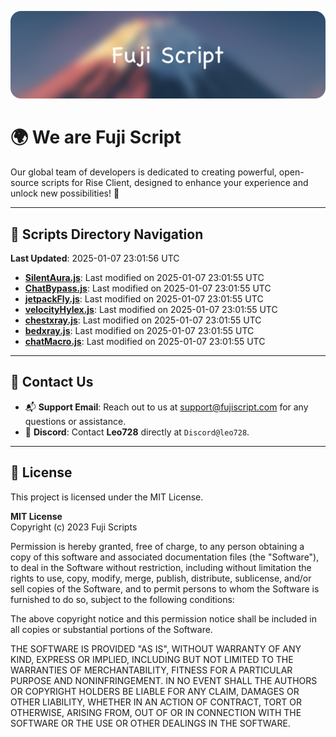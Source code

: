 ![Banner](.github/b.webp)

# 🌍 **We are Fuji Script**

Our global team of developers is dedicated to creating powerful, open-source scripts for Rise Client, designed to enhance your experience and unlock new possibilities! 🌟

---
<!-- SCRIPTS_NAVIGATION_START -->
## 📂 **Scripts Directory Navigation**

**Last Updated**: 2025-01-07 23:01:56 UTC

- **[SilentAura.js](scripts/SilentAura.js)**: Last modified on 2025-01-07 23:01:55 UTC
- **[ChatBypass.js](scripts/ChatBypass.js)**: Last modified on 2025-01-07 23:01:55 UTC
- **[jetpackFly.js](scripts/jetpackFly.js)**: Last modified on 2025-01-07 23:01:55 UTC
- **[velocityHylex.js](scripts/velocityHylex.js)**: Last modified on 2025-01-07 23:01:55 UTC
- **[chestxray.js](scripts/chestxray.js)**: Last modified on 2025-01-07 23:01:55 UTC
- **[bedxray.js](scripts/bedxray.js)**: Last modified on 2025-01-07 23:01:55 UTC
- **[chatMacro.js](scripts/chatMacro.js)**: Last modified on 2025-01-07 23:01:55 UTC

<!-- SCRIPTS_NAVIGATION_END -->

---

## 💬 **Contact Us**  
- 📬 **Support Email**: Reach out to us at [support@fujiscript.com](mailto:support@fujiscript.com) for any questions or assistance.  
- 💬 **Discord**: Contact **Leo728** directly at `Discord@leo728`.

---

## 📜 **License**

This project is licensed under the MIT License.  

**MIT License**  
Copyright (c) 2023 Fuji Scripts  

Permission is hereby granted, free of charge, to any person obtaining a copy of this software and associated documentation files (the "Software"), to deal in the Software without restriction, including without limitation the rights to use, copy, modify, merge, publish, distribute, sublicense, and/or sell copies of the Software, and to permit persons to whom the Software is furnished to do so, subject to the following conditions:  

The above copyright notice and this permission notice shall be included in all copies or substantial portions of the Software.  

THE SOFTWARE IS PROVIDED "AS IS", WITHOUT WARRANTY OF ANY KIND, EXPRESS OR IMPLIED, INCLUDING BUT NOT LIMITED TO THE WARRANTIES OF MERCHANTABILITY, FITNESS FOR A PARTICULAR PURPOSE AND NONINFRINGEMENT. IN NO EVENT SHALL THE AUTHORS OR COPYRIGHT HOLDERS BE LIABLE FOR ANY CLAIM, DAMAGES OR OTHER LIABILITY, WHETHER IN AN ACTION OF CONTRACT, TORT OR OTHERWISE, ARISING FROM, OUT OF OR IN CONNECTION WITH THE SOFTWARE OR THE USE OR OTHER DEALINGS IN THE SOFTWARE.  
